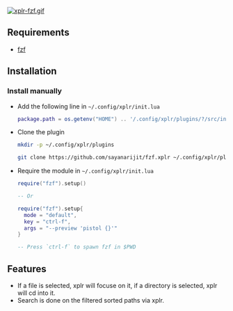 [![xplr-fzf.gif](https://s4.gifyu.com/images/xplr-fzf.gif)](https://gifyu.com/image/rG21)

Requirements
------------

- [fzf](https://github.com/junegunn/fzf)


Installation
------------

### Install manually

- Add the following line in `~/.config/xplr/init.lua`

  ```lua
  package.path = os.getenv("HOME") .. '/.config/xplr/plugins/?/src/init.lua'
  ```

- Clone the plugin

  ```bash
  mkdir -p ~/.config/xplr/plugins

  git clone https://github.com/sayanarijit/fzf.xplr ~/.config/xplr/plugins/fzf
  ```

- Require the module in `~/.config/xplr/init.lua`

  ```lua
  require("fzf").setup()
  
  -- Or
  
  require("fzf").setup{
    mode = "default",
    key = "ctrl-f",
    args = "--preview 'pistol {}'"
  }

  -- Press `ctrl-f` to spawn fzf in $PWD
  ```


Features
--------

- If a file is selected, xplr will focuse on it, if a directory is selected,
  xplr will cd into it.
- Search is done on the filtered sorted paths via xplr.

